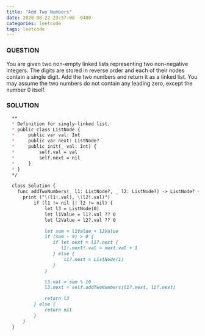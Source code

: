 ```yaml
---
title: "Add Two Numbers"
date: 2020-08-22 23:57:00 -0400
categories: leetcode
tags: leetcode
---
```


### QUESTION
You are given two non-empty linked lists representing two non-negative integers. The digits are stored in reverse order and each of their nodes contain a single    digit. Add the two numbers and return it as a linked list.
You may assume the two numbers do not contain any leading zero, except the number 0 itself.

### SOLUTION
```markdown
  **
  * Definition for singly-linked list.
  * public class ListNode {
  *     public var val: Int
  *     public var next: ListNode?
  *     public init(_ val: Int) {
  *         self.val = val
  *         self.next = nil
  *     }
  * }
  */

  class Solution {
    func addTwoNumbers(_ l1: ListNode?, _ l2: ListNode?) -> ListNode? {
      print ("\(l1!.val), \(l2!.val)")
          if (l1 != nil || l2 != nil) {
              let l3 = ListNode(0)
              let l1Value = l1?.val ?? 0
              let l2Value = l2?.val ?? 0

              let sum = l1Value + l2Value
              if (sum - 9) > 0 {
                 if let next = l1?.next {
                    l1!.next!.val = next.val + 1
                 } else {
                     l1?.next = ListNode(1)
                 }
              }

              l3.val = sum % 10
              l3.next = self.addTwoNumbers(l1?.next, l2?.next)

              return l3
          } else {
              return nil
          }
      }
  }
```
